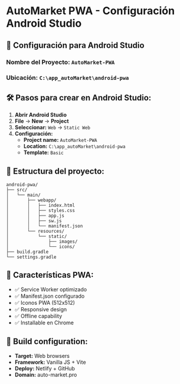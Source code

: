 # AutoMarket PWA - Configuración Android Studio

## 📱 Configuración para Android Studio

### **Nombre del Proyecto:** `AutoMarket-PWA`
### **Ubicación:** `C:\app_autoMarket\android-pwa`

## 🛠️ Pasos para crear en Android Studio:

1. **Abrir Android Studio**
2. **File** → **New** → **Project**
3. **Seleccionar:** `Web` → `Static Web`
4. **Configuración:**
   - **Project name:** `AutoMarket-PWA`
   - **Location:** `C:\app_autoMarket\android-pwa`
   - **Template:** `Basic`

## 📁 Estructura del proyecto:

```
android-pwa/
├── src/
│   └── main/
│       ├── webapp/
│       │   ├── index.html
│       │   ├── styles.css
│       │   ├── app.js
│       │   ├── sw.js
│       │   └── manifest.json
│       └── resources/
│           └── static/
│               ├── images/
│               └── icons/
├── build.gradle
└── settings.gradle
```

## 🎯 Características PWA:

- ✅ Service Worker optimizado
- ✅ Manifest.json configurado
- ✅ Iconos PWA (512x512)
- ✅ Responsive design
- ✅ Offline capability
- ✅ Installable en Chrome

## 🔧 Build configuration:

- **Target:** Web browsers
- **Framework:** Vanilla JS + Vite
- **Deploy:** Netlify + GitHub
- **Domain:** auto-market.pro
